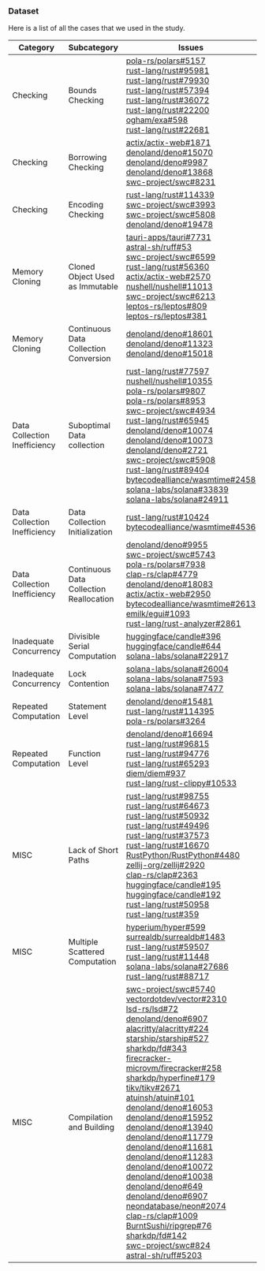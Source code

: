 ### Dataset

Here is a list of all the cases that we used in the study.

| Category                     | Subcategory                             | Issues                                                       |
| ---------------------------- | --------------------------------------- | ------------------------------------------------------------ |
| Checking                     | Bounds Checking                         | [pola-rs/polars#5157](https://github.com/pola-rs/polars/pull/5157)<br />[rust-lang/rust#95981](https://github.com/rust-lang/rust/pull/95981)<br />[rust-lang/rust#79930](https://github.com/rust-lang/rust/pull/79930)<br />[rust-lang/rust#57394](https://github.com/rust-lang/rust/pull/57394)<br />[rust-lang/rust#36072](https://github.com/rust-lang/rust/pull/36072)<br />[rust-lang/rust#22200](https://github.com/rust-lang/rust/pull/22200)<br />[ogham/exa#598](https://github.com/ogham/exa/pull/598)<br />[rust-lang/rust#22681](https://github.com/rust-lang/rust/pull/22681) |
| Checking                     | Borrowing Checking                      | [actix/actix-web#1871](https://github.com/actix/actix-web/pull/1871)<br />[denoland/deno#15070](https://github.com/denoland/deno/pull/15070)<br />[denoland/deno#9987](https://github.com/denoland/deno/pull/9987)<br />[denoland/deno#13868](https://github.com/denoland/deno/pull/13868)<br />[swc-project/swc#8231](https://github.com/swc-project/swc/pull/8231) |
| Checking                     | Encoding Checking                       | [rust-lang/rust#114339](https://github.com/rust-lang/rust/pull/114339)<br />[swc-project/swc#3993](https://github.com/swc-project/swc/pull/3993)<br />[swc-project/swc#5808](https://github.com/swc-project/swc/pull/5808)<br />[denoland/deno#19478](https://github.com/denoland/deno/pull/19478) |
| Memory Cloning               | Cloned Object Used as Immutable         | [tauri-apps/tauri#7731](https://github.com/tauri-apps/tauri/pull/7731)<br />[astral-sh/ruff#53](https://github.com/astral-sh/ruff/pull/53)<br />[swc-project/swc#6599](https://github.com/swc-project/swc/pull/6599)<br />[rust-lang/rust#56360](https://github.com/rust-lang/rust/pull/56360)<br />[actix/actix-web#2570](https://github.com/actix/actix-web/pull/2570)<br />[nushell/nushell#11013](https://github.com/nushell/nushell/pull/11013)<br /> [swc-project/swc#6213](https://github.com/swc-project/swc/pull/6213)<br />[leptos-rs/leptos#809](https://github.com/leptos-rs/leptos/pull/809)<br />[leptos-rs/leptos#381](https://github.com/leptos-rs/leptos/pull/381) |
| Memory Cloning               | Continuous Data Collection Conversion   | [denoland/deno#18601](https://github.com/denoland/deno/pull/18601)<br />[denoland/deno#11323](https://github.com/denoland/deno/pull/11323)<br />[denoland/deno#15018](https://github.com/denoland/deno/pull/15018) |
| Data Collection Inefficiency | Suboptimal Data collection              | [rust-lang/rust#77597](https://github.com/rust-lang/rust/pull/77597)<br />[nushell/nushell#10355](https://github.com/nushell/nushell/pull/10355)<br />[pola-rs/polars#9807](https://github.com/pola-rs/polars/pull/9807)<br />[pola-rs/polars#8953](https://github.com/pola-rs/polars/pull/8953)<br />[swc-project/swc#4934](https://github.com/swc-project/swc/pull/4934)<br />[rust-lang/rust#65945](https://github.com/rust-lang/rust/pull/65945)<br />[denoland/deno#10074](https://github.com/denoland/deno/pull/10074)<br />[denoland/deno#10073](https://github.com/denoland/deno/pull/10073)<br />[denoland/deno#2721](https://github.com/denoland/deno/pull/2721)<br /> [swc-project/swc#5908](https://github.com/swc-project/swc/pull/5908)<br />[rust-lang/rust#89404](https://github.com/rust-lang/rust/pull/89404)<br />[bytecodealliance/wasmtime#2458](https://github.com/bytecodealliance/wasmtime/pull/2458)<br />[solana-labs/solana#33839](https://github.com/solana-labs/solana/pull/33839)<br />[solana-labs/solana#24911](https://github.com/solana-labs/solana/pull/24911) |
| Data Collection Inefficiency | Data Collection Initialization          | [rust-lang/rust#10424](https://github.com/rust-lang/rust/pull/10424)<br />[bytecodealliance/wasmtime#4536](https://github.com/bytecodealliance/wasmtime/pull/4536) |
| Data Collection Inefficiency | Continuous Data Collection Reallocation | [denoland/deno#9955](https://github.com/denoland/deno/pull/9955)<br />[swc-project/swc#5743](https://github.com/swc-project/swc/pull/5743)<br />[pola-rs/polars#7938](https://github.com/pola-rs/polars/pull/7938)<br />[clap-rs/clap#4779](https://github.com/clap-rs/clap/pull/4779)<br />[denoland/deno#18083](https://github.com/denoland/deno/pull/18083)<br />[actix/actix-web#2950](https://github.com/actix/actix-web/pull/2950)<br /> [bytecodealliance/wasmtime#2613](https://github.com/bytecodealliance/wasmtime/pull/2613)<br />[emilk/egui#1093](https://github.com/emilk/egui/pull/1093)<br />[rust-lang/rust-analyzer#2861](https://github.com/rust-lang/rust-analyzer/pull/2861) |
| Inadequate Concurrency       | Divisible Serial Computation            | [huggingface/candle#396](https://github.com/huggingface/candle/pull/396)<br />[huggingface/candle#644](https://github.com/huggingface/candle/pull/644)<br />[solana-labs/solana#22917](https://github.com/solana-labs/solana/pull/22917) |
| Inadequate Concurrency       | Lock Contention                         | [solana-labs/solana#26004](https://github.com/solana-labs/solana/pull/26004)<br />[solana-labs/solana#7593](https://github.com/solana-labs/solana/pull/7593)<br />[solana-labs/solana#7477](https://github.com/solana-labs/solana/pull/7477) |
| Repeated Computation         | Statement Level                         | [denoland/deno#15481](https://github.com/denoland/deno/pull/15481)<br />[rust-lang/rust#114395](https://github.com/rust-lang/rust/pull/114395)<br />[pola-rs/polars#3264](https://github.com/pola-rs/polars/pull/3264) |
| Repeated Computation         | Function Level                          | [denoland/deno#16694](https://github.com/denoland/deno/pull/16694)<br />[rust-lang/rust#96815](https://github.com/rust-lang/rust/pull/96815)<br />[rust-lang/rust#94776](https://github.com/rust-lang/rust/pull/94776)<br />[rust-lang/rust#65293](https://github.com/rust-lang/rust/pull/65293)<br />[diem/diem#937](https://github.com/diem/diem/pull/937)<br /> [rust-lang/rust-clippy#10533](https://github.com/rust-lang/rust-clippy/pull/10533) |
| MISC                         | Lack of Short Paths                     | [rust-lang/rust#98755](https://github.com/rust-lang/rust/pull/98755)<br />[rust-lang/rust#64673](https://github.com/rust-lang/rust/pull/64673)<br />[rust-lang/rust#50932](https://github.com/rust-lang/rust/pull/50932)<br />[rust-lang/rust#49496](https://github.com/rust-lang/rust/pull/49496)<br />[rust-lang/rust#37573](https://github.com/rust-lang/rust/pull/37573)<br />[rust-lang/rust#16670](https://github.com/rust-lang/rust/pull/16670)<br /> [RustPython/RustPython#4480](https://github.com/RustPython/RustPython/pull/4480)<br />[zellij-org/zellij#2920](https://github.com/zellij-org/zellij/pull/2920)<br />[clap-rs/clap#2363](https://github.com/clap-rs/clap/pull/2363)<br />[huggingface/candle#195](https://github.com/huggingface/candle/pull/195)<br />[huggingface/candle#192](https://github.com/huggingface/candle/pull/192)<br />[rust-lang/rust#50958](https://github.com/rust-lang/rust/pull/50958)<br /> [rust-lang/rust#359](https://github.com/rust-lang/rust/pull/359) |
| MISC                         | Multiple Scattered Computation          | [hyperium/hyper#599](https://github.com/hyperium/hyper/pull/599)<br />[surrealdb/surrealdb#1483](https://github.com/surrealdb/surrealdb/pull/1483)<br />[rust-lang/rust#59507](https://github.com/rust-lang/rust/pull/59507)<br />[rust-lang/rust#11448](https://github.com/rust-lang/rust/pull/11448)<br />[solana-labs/solana#27686](https://github.com/solana-labs/solana/pull/27686)<br />[rust-lang/rust#88717](https://github.com/rust-lang/rust/pull/88717) |
| MISC                         | Compilation and Building                | [swc-project/swc#5740](https://github.com/swc-project/swc/pull/5740)<br />[vectordotdev/vector#2310](https://github.com/vectordotdev/vector/pull/2310)<br />[lsd-rs/lsd#72](https://github.com/lsd-rs/lsd/pull/72)<br />[denoland/deno#6907](https://github.com/denoland/deno/pull/6907)<br />[alacritty/alacritty#224](https://github.com/alacritty/alacritty/pull/224)<br />[starship/starship#527](https://github.com/starship/starship/pull/527)<br /> [sharkdp/fd#343](https://github.com/sharkdp/fd/pull/343)<br />[firecracker-microvm/firecracker#258](https://github.com/firecracker-microvm/firecracker/pull/258)<br />[sharkdp/hyperfine#179](https://github.com/sharkdp/hyperfine/pull/179)<br />[tikv/tikv#2671](https://github.com/tikv/tikv/pull/2671)<br />[atuinsh/atuin#101](https://github.com/atuinsh/atuin/pull/101)<br />[denoland/deno#16053](https://github.com/denoland/deno/pull/16053)<br /> [denoland/deno#15952](https://github.com/denoland/deno/pull/15952)<br />[denoland/deno#13940](https://github.com/denoland/deno/pull/13940)<br />[denoland/deno#11779](https://github.com/denoland/deno/pull/11779)<br />[denoland/deno#11681](https://github.com/denoland/deno/pull/11681)<br />[denoland/deno#11283](https://github.com/denoland/deno/pull/11283)<br />[denoland/deno#10072](https://github.com/denoland/deno/pull/10072)<br /> [denoland/deno#10038](https://github.com/denoland/deno/pull/10038)<br />[denoland/deno#649](https://github.com/denoland/deno/pull/649)<br />[denoland/deno#6907](https://github.com/denoland/deno/pull/6907)<br />[neondatabase/neon#2074](https://github.com/neondatabase/neon/pull/2074)<br />[clap-rs/clap#1009](https://github.com/clap-rs/clap/pull/1009)<br />[BurntSushi/ripgrep#76](https://github.com/BurntSushi/ripgrep/pull/76)<br /> [sharkdp/fd#142](https://github.com/sharkdp/fd/pull/142)<br />[swc-project/swc#824](https://github.com/swc-project/swc/pull/824)<br />[astral-sh/ruff#5203](https://github.com/astral-sh/ruff/pull/5203) |

